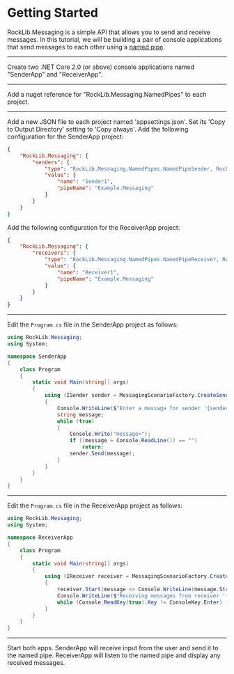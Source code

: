 # Getting Started

RockLib.Messaging is a simple API that allows you to send and receive messages. In this tutorial, we will be building a pair of console applications that send messages to each other using a [named pipe](https://en.wikipedia.org/wiki/Named_pipe).

---

Create two .NET Core 2.0 (or above) console applications named "SenderApp" and "ReceiverApp".

---

Add a nuget reference for "RockLib.Messaging.NamedPipes" to each project.

---

Add a new JSON file to each project named 'appsettings.json'. Set its 'Copy to Output Directory' setting to 'Copy always'. Add the following configuration for the SenderApp project:

```json
{
    "RockLib.Messaging": {
        "senders": {
            "type": "RockLib.Messaging.NamedPipes.NamedPipeSender, RockLib.Messaging.NamedPipes",
            "value": {
                "name": "Sender1",
                "pipeName": "Example.Messaging"
            }
        }
    }
}
```

Add the following configuration for the ReceiverApp project:

```json
{
    "RockLib.Messaging": {
        "receivers": {
            "type": "RockLib.Messaging.NamedPipes.NamedPipeReceiver, RockLib.Messaging.NamedPipes",
            "value": {
                "name": "Receiver1",
                "pipeName": "Example.Messaging"
            }
        }
    }
}
```

---

Edit the `Program.cs` file in the SenderApp project as follows:

```c#
using RockLib.Messaging;
using System;

namespace SenderApp
{
    class Program
    {
        static void Main(string[] args)
        {
            using (ISender sender = MessagingScenarioFactory.CreateSender("Sender1"))
            {
                Console.WriteLine($"Enter a message for sender '{sender.Name}'. Leave blank to quit.");
                string message;
                while (true)
                {
                    Console.Write("message>");
                    if ((message = Console.ReadLine()) == "")
                        return;
                    sender.Send(message);
                }
            }
        }
    }
}
```

---

Edit the `Program.cs` file in the ReceiverApp project as follows:

```c#
using RockLib.Messaging;
using System;

namespace ReceiverApp
{
    class Program
    {
        static void Main(string[] args)
        {
            using (IReceiver receiver = MessagingScenarioFactory.CreateReceiver("Receiver1"))
            {
                receiver.Start(message => Console.WriteLine(message.StringPayload));
                Console.WriteLine($"Receiving messages from receiver '{receiver.Name}'. Press <enter> to quit.");
                while (Console.ReadKey(true).Key != ConsoleKey.Enter) { }
            }
        }
    }
}
```

---

Start both apps. SenderApp will receive input from the user and send it to the named pipe. ReceiverApp will listen to the named pipe and display any received messages.